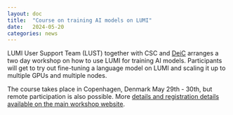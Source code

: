 ```yaml
---
layout: doc
title:  "Course on training AI models on LUMI"
date:   2024-05-20
categories: news
---
```

LUMI User Support Team (LUST) together with CSC and [DeiC](https://www.deic.dk/en) arranges a two day workshop on how to use LUMI for training AI models. Participants will get to try out fine-tuning a language model on LUMI and scaling it up to multiple GPUs and multiple nodes.

The course takes place in Copenhagen, Denmark May 29th - 30th, but remote participation is also possible.  More [details and registration details available on the main workshop website](https://ssl.eventilla.com/event/Er84v).
